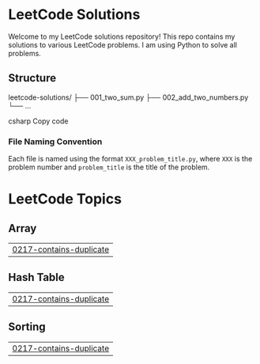 # LeetCode Solutions

Welcome to my LeetCode solutions repository! This repo contains my solutions to various LeetCode problems. I am using Python to solve all problems.

## Structure

leetcode-solutions/ ├── 001_two_sum.py ├── 002_add_two_numbers.py └── ...

csharp
Copy code

### File Naming Convention
Each file is named using the format `XXX_problem_title.py`, where `XXX` is the problem number and `problem_title` is the title of the problem.



<!---LeetCode Topics Start-->
# LeetCode Topics
## Array
|  |
| ------- |
| [0217-contains-duplicate](https://github.com/JosephL17/Leetcode/tree/master/0217-contains-duplicate) |
## Hash Table
|  |
| ------- |
| [0217-contains-duplicate](https://github.com/JosephL17/Leetcode/tree/master/0217-contains-duplicate) |
## Sorting
|  |
| ------- |
| [0217-contains-duplicate](https://github.com/JosephL17/Leetcode/tree/master/0217-contains-duplicate) |
<!---LeetCode Topics End-->